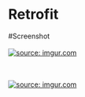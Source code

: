 # Retrofit
#Screenshot </br> </br>
<a href="https://imgur.com/BfPCatI"><img src="https://i.imgur.com/BfPCatI.png" title="source: imgur.com" /></a>

</br></br>
<a href="https://imgur.com/kugwlDb"><img src="https://i.imgur.com/kugwlDb.png" title="source: imgur.com" /></a>
</br>
